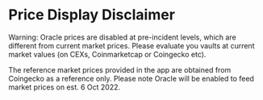# Price Display Disclaimer

Warning: Oracle prices are disabled at pre-incident levels, which are different from current market prices. Please evaluate you vaults at current market values (on CEXs, Coinmarketcap or Coingecko etc).&#x20;

The reference market prices provided in the app are obtained from Coingecko as a reference only. Please note Oracle will be enabled to feed market prices on est. 6 Oct 2022.
